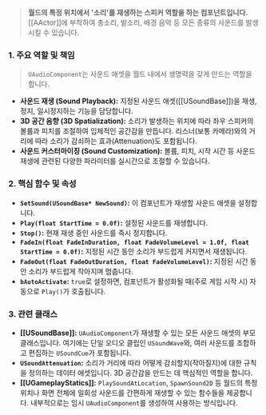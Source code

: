 
> **월드의 특정 위치에서 '소리'를 재생하는 스피커 역할을 하는 컴포넌트입니다.** [[AActor]]에 부착하여 총소리, 발소리, 배경 음악 등 모든 종류의 사운드를 발생시킬 수 있습니다.

### **1. 주요 역할 및 책임**
> `UAudioComponent`는 사운드 애셋을 월드 내에서 생명력을 갖게 만드는 역할을 합니다.
* **사운드 재생 (Sound Playback):**
    지정된 사운드 애셋([[USoundBase]])을 재생, 정지, 일시정지하는 기능을 담당합니다.
* **3D 공간 음향 (3D Spatialization):**
    소리가 발생하는 위치에 따라 좌우 스피커의 볼륨과 피치를 조절하여 입체적인 공간감을 만듭니다. 리스너(보통 카메라)와의 거리에 따라 소리가 감쇠하는 효과(Attenuation)도 포함됩니다.
* **사운드 커스터마이징 (Sound Customization):**
    볼륨, 피치, 시작 시간 등 사운드 재생에 관련된 다양한 파라미터를 실시간으로 조절할 수 있습니다.

### **2. 핵심 함수 및 속성**
* **`SetSound(USoundBase* NewSound)`:**
    이 컴포넌트가 재생할 사운드 애셋을 설정합니다.
* **`Play(float StartTime = 0.0f)`:**
    설정된 사운드를 재생합니다.
* **`Stop()`:**
    현재 재생 중인 사운드를 즉시 정지합니다.
* **`FadeIn(float FadeInDuration, float FadeVolumeLevel = 1.0f, float StartTime = 0.0f)`:**
    지정된 시간 동안 소리가 부드럽게 커지면서 재생됩니다.
* **`FadeOut(float FadeOutDuration, float FadeVolumeLevel)`:**
    지정된 시간 동안 소리가 부드럽게 작아지며 멈춥니다.
* **`bAutoActivate`:**
    `true`로 설정하면, 컴포넌트가 활성화될 때(주로 게임 시작 시) 자동으로 `Play()`가 호출됩니다.

### **3. 관련 클래스**
* **[[USoundBase]]:**
    `UAudioComponent`가 재생할 수 있는 모든 사운드 애셋의 부모 클래스입니다. 여기에는 단일 오디오 클립인 `USoundWave`와, 여러 사운드를 조합하고 편집하는 `USoundCue`가 포함됩니다.
* **`USoundAttenuation`:**
    소리가 거리에 따라 어떻게 감쇠할지(작아질지)에 대한 규칙을 정의하는 데이터 애셋입니다. 3D 공간감을 만드는 데 핵심적인 역할을 합니다.
* **[[UGameplayStatics]]:**
    `PlaySoundAtLocation`, `SpawnSound2D` 등 월드의 특정 위치나 화면 전체에 일회성 사운드를 간편하게 재생할 수 있는 함수들을 제공합니다. 내부적으로는 임시 `UAudioComponent`를 생성하여 사용하는 방식입니다.
